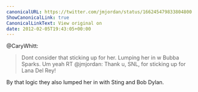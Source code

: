 ```yaml
---
canonicalURL: https://twitter.com/jmjordan/status/166245479833804800
ShowCanonicalLink: true
CanonicalLinkText: View original on
date: 2012-02-05T19:43:05+00:00
---
```

@CaryWhitt:

> Dont consider that sticking up for her. Lumping her in w Bubba Sparks. Um yeah RT @jmjordan: Thank u, SNL, for sticking up for Lana Del Rey!

By that logic they also lumped her in with Sting and Bob Dylan.